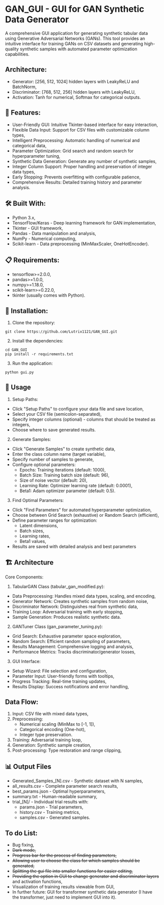 # GAN_GUI - GUI for GAN Synthetic Data Generator
A comprehensive GUI application for generating synthetic tabular data using Generative Adversarial Networks (GANs). This tool provides an intuitive interface for training GANs on CSV datasets and generating high-quality synthetic samples with automated parameter optimization capabilities.

## Architecture:  
- Generator: [256, 512, 1024] hidden layers with LeakyReLU and BatchNorm,  
- Discriminator: [768, 512, 256] hidden layers with LeakyReLU,  
- Activation: Tanh for numerical, Softmax for categorical outputs.  

## 🚀 Features:
- User-Friendly GUI: Intuitive Tkinter-based interface for easy interaction,  
- Flexible Data Input: Support for CSV files with customizable column types,  
- Intelligent Preprocessing: Automatic handling of numerical and categorical data,  
- Parameter Optimization: Grid search and random search for hyperparameter tuning,  
- Synthetic Data Generation: Generate any number of synthetic samples,  
- Integer Column Support: Proper handling and preservation of integer data types,  
- Early Stopping: Prevents overfitting with configurable patience,  
- Comprehensive Results: Detailed training history and parameter analysis.

## 🛠️ Built With:  
- Python 3.x,  
- TensorFlow/Keras - Deep learning framework for GAN implementation,  
- Tkinter - GUI framework,  
- Pandas - Data manipulation and analysis,  
- NumPy - Numerical computing,  
- Scikit-learn - Data preprocessing (MinMaxScaler, OneHotEncoder).
 
## 📋 Requirements:  
- tensorflow>=2.0.0,  
- pandas>=1.0.0,  
- numpy>=1.18.0,  
- scikit-learn>=0.22.0,  
- tkinter (usually comes with Python).

 ## 🚀 Installation:  
 
1. Clone the repository:
```
git clone https://github.com/Lutrix1121/GAN_GUI.git
```
2. Install the dependencies:  
```
cd GAN_GUI  
pip install -r requirements.txt
```
3. Run the application:  
```
python gui.py
```
## 📖 Usage  

1. Setup Paths:   
 
- Click "Setup Paths" to configure your data file and save location,   
- Select your CSV file (semicolon-separated),   
- Specify integer columns (optional) - columns that should be treated as integers,  
- Choose where to save generated results.  
	
2. Generate Samples:  

- Click "Generate Samples" to create synthetic data,  
- Enter the class column name (target variable),  
- Specify number of samples to generate,  
- Configure optional parameters:  
	- Epochs: Training iterations (default: 1000),  
	- Batch Size: Training batch size (default: 96),  
	- Size of noise vector (default: 20),  
	- Learning Rate: Optimizer learning rate (default: 0.0001),
 	- Beta1: Adam optimizer parameter (default: 0.5).  
 
3. Find Optimal Parameters:  

- Click "Find Parameters" for automated hyperparameter optimization,  
- Choose between Grid Search (exhaustive) or Random Search (efficient),  
- Define parameter ranges for optimization:  
	- Latent dimensions,  
	- Batch sizes,  
	- Learning rates,  
	- Beta1 values,  
- Results are saved with detailed analysis and best parameters  
 
## 🏗️ Architecture  

Core Components:  
1. TabularGAN Class (tabular_gan_modified.py):  
- Data Preprocessing: Handles mixed data types, scaling, and encoding,  
- Generator Network: Creates synthetic samples from random noise,  
- Discriminator Network: Distinguishes real from synthetic data,  
- Training Loop: Adversarial training with early stopping,  
- Sample Generation: Produces realistic synthetic data.  

2. GANTuner Class (gan_parameter_tuning.py):  
- Grid Search: Exhaustive parameter space exploration,  
- Random Search: Efficient random sampling of parameters,  
- Results Management: Comprehensive logging and analysis,  
- Performance Metrics: Tracks discriminator/generator losses,  

3. GUI Interface:  
- Setup Wizard: File selection and configuration,  
- Parameter Input: User-friendly forms with tooltips,  
- Progress Tracking: Real-time training updates,  
- Results Display: Success notifications and error handling,  

## Data Flow: 

1. Input: CSV file with mixed data types,  
2. Preprocessing:  
	- Numerical scaling (MinMax to [-1, 1]),  
	- Categorical encoding (One-hot),  
	- Integer type preservation.    
3. Training: Adversarial training loop,  
4. Generation: Synthetic sample creation,  
5. Post-processing: Type restoration and range clipping,  

## 📊 Output Files  

- Generated_Samples_[N].csv - Synthetic dataset with N samples,  
- all_results.csv - Complete parameter search results,  
- best_params.json - Optimal hyperparameters,  
- summary.txt - Human-readable summary,  
- trial_[N]/ - Individual trial results with:  
	- params.json - Trial parameters,  
	- history.csv - Training metrics,  
	- samples.csv - Generated samples.  

## To do List:  

- Bug fixing,  
- ~~Dark mode,~~  
- ~~Progress bar for the process of finding parameters,~~  
- ~~Allowing user to choose the class for which samples should be generated,~~  
- ~~Splitting the gui file into smaller functions for easier editing,~~  
- ~~Providing the option in GUI to change generator and discriminator layers~~ and activation functions,  
- Visualization of training results viewable from GUI,  
- In further future: GUI for transformer synthetic data generator (I have the transformer, just need to implement GUI into it).  
